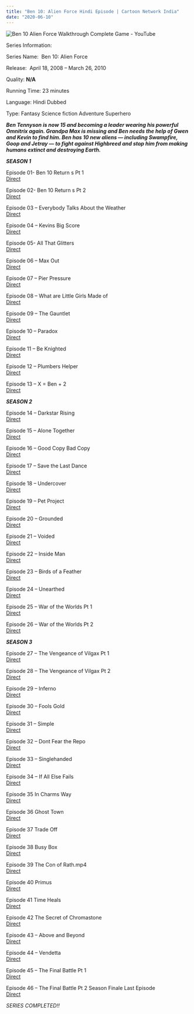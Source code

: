 ```yaml
---
title: "Ben 10: Alien Force Hindi Episode | Cartoon Network India"
date: "2020-06-10"
---
```


<script type="text/javascript">var app_url = 'https://gplinks.in/'; var app_api_token = 'b1d472bba476b57ae8863afba3b5b3a2a24e60eb'; var app_advert = 2; var app_domains = ["gdrivez.xyz"];</script>

<script src="//gplinks.in/js/full-page-script.js"></script>

![Ben 10 Alien Force Walkthrough Complete Game - YouTube](https://i.ytimg.com/vi/fxNRvlOR0Nk/maxresdefault.jpg)

Series Information:

Series Name:  Ben 10: Alien Force

Release:  April 18, 2008 – March 26, 2010

Quality: **N/A**

Running Time: 23 minutes

Language: Hindi Dubbed

Type: Fantasy Science fiction Adventure Superhero

**_Ben Tennyson is now 15 and becoming a leader wearing his powerful Omnitrix again. Grandpa Max is missing and Ben needs the help of Gwen and Kevin to find him. Ben has 10 new aliens — including Swampfire, Goop and Jetray — to fight against Highbreed and stop him from making humans extinct and destroying Earth._**

**_SEASON 1_**

Episode 01- Ben 10 Return s Pt 1  
[Direct](https://gdrivez.xyz/view/7RFNwz3Bfb)

Episode 02- Ben 10 Return s Pt 2  
[Direct](https://gdrivez.xyz/view/1ppmTp4DR4)

Episode 03 – Everybody Talks About the Weather  
[Direct](https://gdrivez.xyz/view/jOCREmH5a5)

Episode 04 – Kevins Big Score  
[Direct](https://gdrivez.xyz/view/574m7z4h72)

Episode 05- All That Glitters  
[Direct](https://gdrivez.xyz/view/agA3szSAmX)

Episode 06 – Max Out  
[Direct](https://gdrivez.xyz/view/AH7jHG94nN)

Episode 07 – Pier Pressure  
[Direct](https://gdrivez.xyz/view/spw5XesWmH)

Episode 08 – What are Little Girls Made of  
[Direct](https://gdrivez.xyz/view/SjNZFYxpxR)

Episode 09 – The Gauntlet  
[Direct](https://gdrivez.xyz/view/r1PYgWjB5M)

Episode 10 – Paradox  
[Direct](https://gdrivez.xyz/view/4pg49s1LdM)

Episode 11 – Be Knighted  
[Direct](https://gdrivez.xyz/view/N3p2cO9mjK)

Episode 12 – Plumbers Helper  
[Direct](https://gdrivez.xyz/view/R4S2dsF0Pt)

Episode 13 – X = Ben + 2  
[Direct](https://gdrivez.xyz/view/zXnKsrBzXs)

**_SEASON 2_**

Episode 14 – Darkstar Rising  
[Direct](https://gdrivez.xyz/view/sRMnxp2Kz3)

Episode 15 – Alone Together  
[Direct](https://gdrivez.xyz/view/Nn1eCbQBrE)

Episode 16 – Good Copy Bad Copy  
[Direct](https://bayfiles.com/QaKd60Y6m2/Episode_16_-_Good_Copy_Bad_Copy_CoolsAnime.Com_mp4)

Episode 17 – Save the Last Dance  
[Direct](https://bayfiles.com/P8Kc6aY5m0/Episode_17_-_Save_the_Last_Dance_CoolsAnime.Com_mp4)

Episode 18 – Undercover  
[Direct](https://bayfiles.com/R4K168Y1mc/Episode_18_-_Undercover_CoolsAnime.Com_mp4)

Episode 19 – Pet Project  
[Direct](https://bayfiles.com/TbK469Y5mc/Episode_19_-_Pet_Project_CoolsAnime.Com_mp4)

Episode 20 – Grounded  
[Direct](https://bayfiles.com/S5Ke61Yfm1/Episode_20_-_Grounded_CoolsAnime.Com_mp4)

Episode 21 – Voided  
[Direct](https://bayfiles.com/76L06dYfm8/Episode_21_-_Voided_CoolsAnime.Com_mp4)

Episode 22 – Inside Man  
[Direct](https://bayfiles.com/A1Ld64Y1m9/Episode_22_-_Inside_Man_CoolsAnime.Com_mp4)

Episode 23 – Birds of a Feather  
[Direct](https://bayfiles.com/C7L26fY3m6/Episode_23_-_Birds_of_a_Feather_CoolsAnime.Com_mp4)

Episode 24 – Unearthed  
[Direct](https://bayfiles.com/E9La6fY1m5/Episode_24_-_Unearthed_CoolsAnime.Com_mp4)

Episode 25 – War of the Worlds Pt 1  
[Direct](https://bayfiles.com/F6L560Y1m4/Episode_25_-_War_of_the_Worlds_Pt_1_CoolsAnime.Com_mp4)

Episode 26 – War of the Worlds Pt 2  
[Direct](https://bayfiles.com/1fM960Y6m8/Episode_26_-_War_of_the_Worlds_Pt_2_CoolsAnime.Com_mp4)

**_SEASON 3_**

Episode 27 – The Vengeance of Vilgax Pt 1  
[Direct](https://gdrivez.xyz/view/KraEqyMM7H)

Episode 28 – The Vengeance of Vilgax Pt 2  
[Direct](https://gdrivez.xyz/view/qdBeZmZb5j)

Episode 29 – Inferno  
[Direct](https://gdrivez.xyz/view/8QSS6Mc3M1)

Episode 30 – Fools Gold  
[Direct](https://gdrivez.xyz/view/4Ok013WNWB)

Episode 31 – Simple   
[Direct](https://gdrivez.xyz/view/f8D9A3OnOb)

Episode 32 – Dont Fear the Repo  
[Direct](https://bayfiles.com/3aM86bY0m0/Episode_32_-_Dont_Fear_the_Repo_CoolsAnime.Com_mp4)

Episode 33 – Singlehanded  
[Direct](https://bayfiles.com/73M864Yfm4/Episode_33_-_Singlehanded_CoolsAnime.Com_mp4)

Episode 34 – If All Else Fails  
[Direct](https://bayfiles.com/49M765Y8m3/Episode_34_-_If_All_Else_Fails_CoolsAnime.Com_mp4)

Episode 35 In Charms Way  
[Direct](https://bayfiles.com/s6M168Y3m5/Episode_35_In_Charms_Way_CoolsAnime.Com_mp4)

Episode 36 Ghost Town  
[Direct](https://bayfiles.com/Q8Me65Y1md/Episode_36_Ghost_Town_CoolsAnime.Com_mp4)

Episode 37 Trade Off  
[Direct](https://bayfiles.com/a6N26eY2md/Episode_37_Trade_Off_CoolsAnime.Com_mp4)

Episode 38 Busy Box  
[Direct](https://bayfiles.com/c7N860Y4me/Episode_38_Busy_Box_CoolsAnime.Com_mp4)

Episode 39 The Con of Rath.mp4  
[Direct](https://bayfiles.com/b6Ne6bY1m3/Episode_39_The_Con_of_Rath_CoolsAnime.Com_.3gp_mp4)

Episode 40 Primus  
[Direct](https://bayfiles.com/fcNf69Y1m0/Episode_40_Primus_CoolsAnime.Com_mp4)

Episode 41 Time Heals  
[Direct](https://bayfiles.com/y6N76dY2m3/Episode_41_Time_Heals_CoolsAnime.Com_mp4)

Episode 42 The Secret of Chromastone  
[Direct](https://bayfiles.com/C7N063Yfm2/Episode_42_The_Secret_of_Chromastone_CoolsAnime.Com_mp4)

Episode 43 – Above and Beyond  
[Direct](https://bayfiles.com/JcN763Y1md/Episode_43_-_Above_and_Beyond_CoolsAnime.Com_mp4)

Episode 44 – Vendetta  
[Direct](https://bayfiles.com/07Vf65Yamc/Episode_44_-_Vendetta_CoolsAnime.Com_mp4)

Episode 45 – The Final Battle Pt 1  
[Direct](https://bayfiles.com/KcN36bY3ma/Episode_45_-_The_Final_Battle_Pt_1_CoolsAnime.Com_mp4)

Episode 46 – The Final Battle Pt 2 Season Finale Last Episode  
[Direct](https://bayfiles.com/n1Z966Y1m7/Episode_46_-_The_Final_Battle_Pt_2_Season_Finale_Last_Episode_CoolsAnime.Com_mp4)

  

_SERIES COMPLETED!!_
